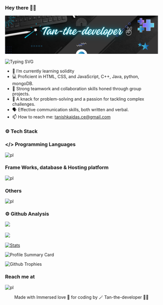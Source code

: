 ### Hey there 👋🏻 

![Tan-the-developer✌](https://github.com/tanishka786/tanishka786/blob/main/Black%20Bg.png)

![Typing SVG](https://readme-typing-svg.herokuapp.com?font=poppins&color=00ffff&size=24&width=600&lines=👩🏻‍💻BuddingSoftwareEngineer)

- 🌱 I’m currently learning solidity
- 💻 Proficient in HTML, CSS, and JavaScript, C++, Java, python, mongoDB.
- 🤝 Strong teamwork and collaboration skills honed through group projects.
- 🔧 A knack for problem-solving and a passion for tackling complex challenges.
- 🗣️ Effective communication skills, both written and verbal.
- 📫 How to reach me: tanishkajdas.ce@gmail.com

### ⚙️ Tech Stack

### </> Programming Languages
![pl](https://skillicons.dev/icons?i=js,html,css,java,python,solidity)

### Frame Works, database & Hosting platform
![pl](https://skillicons.dev/icons?i=react,nodejs,mongodb,mysql,netlify)

### Others
![pl](https://skillicons.dev/icons?i=aws,gcp,docker,kubernetes,npm,git,github,vscode)

### ⚙️ Github Analysis

<p align="left"> 
  <a href="https://github.com/tanishka786"> 
    <img height="190" src="https://github-readme-stats.vercel.app/api?username=tanishka786&show_icons=true&theme=transparent&include_all_commits=true&count-private=true"/>
    <br>
    <br>
    <img height="190" src="https://github-readme-stats.vercel.app/api/top-langs/?username=tanishka786&layout=compact&langs_count=9&theme=transparent"/>
  </a>
</p>

<p align="left"> 
  <a href="https://github.com/tanishka786"> 
  <img height="200cm" src="https://github-stats-alpha.vercel.app/api/?username=tanishka786&cc=333333&tc=000000&ic=00ffff" alt="Stats"/>
  </a>
</p>

<p align="left"> 
  <img height="200cm" src="https://github-profile-summary-cards.vercel.app/api/cards/profile-details?username=tanishka786&theme=transparent" alt="Profile Summary Card"/>
</p>

<p align="left"> 
  <img src="https://github-profile-trophy.vercel.app/?username=tanishka786&theme=algolia" alt="Github Trophies"/>
</p>

### Reach me at
![pl](https://skillicons.dev/icons?i=discord,gmail,linkedin)

<p align="center"> Made with Immersed love 💖 for coding by 🪄 Tan-the-developer ✌🏻</p>
 

